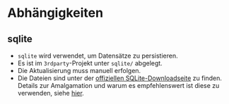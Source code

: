# Abhängigkeiten

## sqlite
- `sqlite` wird verwendet, um Datensätze zu persistieren.
- Es ist im `3rdparty`-Projekt unter `sqlite/` abgelegt.
- Die Aktualisierung muss manuell erfolgen.
- Die Dateien sind unter der [offiziellen SQLite-Downloadseite](https://www.sqlite.org/download.html) zu finden. Details zur Amalgamation und warum es empfehlenswert ist diese zu verwenden, siehe [hier](https://www.sqlite.org/amalgamation.html).